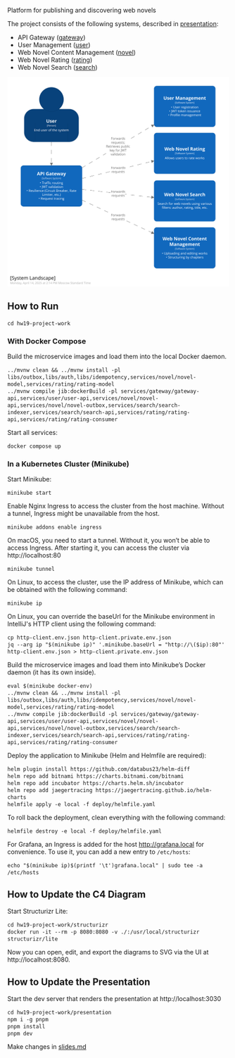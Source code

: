Platform for publishing and discovering web novels

The project consists of the following systems, described in [presentation](https://whsv26.github.io/2024-09-otus-spring-sviridov/1):
- API Gateway ([gateway](services/gateway))
- User Management ([user](services/user))
- Web Novel Content Management ([novel](services/novel))
- Web Novel Rating ([rating](services/rating))
- Web Novel Search ([search](services/search))

![structurizr-1-landscape.svg](presentation/public/structurizr-1-landscape.svg)

## How to Run

```shell
cd hw19-project-work
```

### With Docker Compose

Build the microservice images and load them into the local Docker daemon.
```shell
../mvnw clean && ../mvnw install -pl libs/outbox,libs/auth,libs/idempotency,services/novel/novel-model,services/rating/rating-model 
../mvnw compile jib:dockerBuild -pl services/gateway/gateway-api,services/user/user-api,services/novel/novel-api,services/novel/novel-outbox,services/search/search-indexer,services/search/search-api,services/rating/rating-api,services/rating/rating-consumer 
```

Start all services:
```shell
docker compose up
```

### In a Kubernetes Cluster (Minikube)

Start Minikube:
```shell
minikube start
```

Enable Nginx Ingress to access the cluster from the host machine.
Without a tunnel, Ingress might be unavailable from the host.
```shell
minikube addons enable ingress
```

On macOS, you need to start a tunnel. Without it, you won’t be able to access Ingress.
After starting it, you can access the cluster via http://localhost:80
```shell
minikube tunnel
```

On Linux, to access the cluster, use the IP address of Minikube, which can be obtained with the following command:
```shell
minikube ip
```

On Linux, you can override the baseUrl for the Minikube environment in IntelliJ's HTTP client using the following command:
```shell
cp http-client.env.json http-client.private.env.json
jq --arg ip "$(minikube ip)" '.minikube.baseUrl = "http://\($ip):80"' http-client.env.json > http-client.private.env.json
```

Build the microservice images and load them into Minikube’s Docker daemon (it has its own inside).
```shell
eval $(minikube docker-env)
../mvnw clean && ../mvnw install -pl libs/outbox,libs/auth,libs/idempotency,services/novel/novel-model,services/rating/rating-model 
../mvnw compile jib:dockerBuild -pl services/gateway/gateway-api,services/user/user-api,services/novel/novel-api,services/novel/novel-outbox,services/search/search-indexer,services/search/search-api,services/rating/rating-api,services/rating/rating-consumer
```

Deploy the application to Minikube (Helm and Helmfile are required):
```shell
helm plugin install https://github.com/databus23/helm-diff
helm repo add bitnami https://charts.bitnami.com/bitnami
helm repo add incubator https://charts.helm.sh/incubator
helm repo add jaegertracing https://jaegertracing.github.io/helm-charts
helmfile apply -e local -f deploy/helmfile.yaml
```

To roll back the deployment, clean everything with the following command:
```
helmfile destroy -e local -f deploy/helmfile.yaml
```

For Grafana, an Ingress is added for the host http://grafana.local for convenience.
To use it, you can add a new entry to `/etc/hosts`:
```shell
echo "$(minikube ip)$(printf '\t')grafana.local" | sudo tee -a /etc/hosts
```

## How to Update the C4 Diagram

Start Structurizr Lite:
```shell
cd hw19-project-work/structurizr
docker run -it --rm -p 8080:8080 -v ./:/usr/local/structurizr structurizr/lite
```

Now you can open, edit, and export the diagrams to SVG via the UI at http://localhost:8080.

## How to Update the Presentation

Start the dev server that renders the presentation at http://localhost:3030
```shell
cd hw19-project-work/presentation
npm i -g pnpm
pnpm install
pnpm dev
```

Make changes in [slides.md](presentation/slides.md)